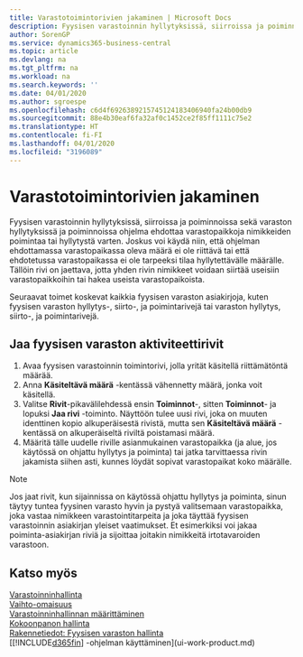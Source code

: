 ```yaml
---
title: Varastotoimintorivien jakaminen | Microsoft Docs
description: Fyysisen varastoinnin hyllytyksissä, siirroissa ja poiminnoissa sekä varaston hyllytyksissä ja poiminnoissa ohjelma ehdottaa varastopaikkoja nimikkeiden poimintaa tai hyllytystä varten. Joskus voi käydä niin, että ohjelman ehdottamassa varastopaikassa oleva määrä ei ole riittävä tai että ehdotetussa varastopaikassa ei ole tarpeeksi tilaa hyllytettävälle määrälle. Tällöin rivi on jaettava, jotta yhden rivin nimikkeet voidaan siirtää useisiin varastopaikkoihin tai hakea useista varastopaikoista.
author: SorenGP
ms.service: dynamics365-business-central
ms.topic: article
ms.devlang: na
ms.tgt_pltfrm: na
ms.workload: na
ms.search.keywords: ''
ms.date: 04/01/2020
ms.author: sgroespe
ms.openlocfilehash: c6d4f6926389215745124183406940fa24b00db9
ms.sourcegitcommit: 88e4b30eaf6fa32af0c1452ce2f85ff1111c75e2
ms.translationtype: HT
ms.contentlocale: fi-FI
ms.lasthandoff: 04/01/2020
ms.locfileid: "3196089"
---
```

# <a name="split-warehouse-activity-lines"></a>Varastotoimintorivien jakaminen
Fyysisen varastoinnin hyllytyksissä, siirroissa ja poiminnoissa sekä varaston hyllytyksissä ja poiminnoissa ohjelma ehdottaa varastopaikkoja nimikkeiden poimintaa tai hyllytystä varten. Joskus voi käydä niin, että ohjelman ehdottamassa varastopaikassa oleva määrä ei ole riittävä tai että ehdotetussa varastopaikassa ei ole tarpeeksi tilaa hyllytettävälle määrälle. Tällöin rivi on jaettava, jotta yhden rivin nimikkeet voidaan siirtää useisiin varastopaikkoihin tai hakea useista varastopaikoista.  

Seuraavat toimet koskevat kaikkia fyysisen varaston asiakirjoja, kuten fyysisen varaston hyllytys-, siirto-, ja poimintarivejä tai varaston hyllytys, siirto-, ja poimintarivejä.  

## <a name="to-split-warehouse-activity-lines"></a>Jaa fyysisen varaston aktiviteettirivit  
1.  Avaa fyysisen varastoinnin toimintorivi, jolla yrität käsitellä riittämätöntä määrää.  
2.  Anna **Käsiteltävä määrä** -kentässä vähennetty määrä, jonka voit käsitellä.  
3.  Valitse **Rivit**-pikavälilehdessä ensin **Toiminnot**-, sitten **Toiminnot**- ja lopuksi **Jaa rivi** -toiminto. Näyttöön tulee uusi rivi, joka on muuten identtinen kopio alkuperäisestä rivistä, mutta sen **Käsiteltävä määrä** -kentässä on alkuperäiseltä riviltä poistamasi määrä.  
4.  Määritä tälle uudelle riville asianmukainen varastopaikka (ja alue, jos käytössä on ohjattu hyllytys ja poiminta) tai jatka tarvittaessa rivin jakamista siihen asti, kunnes löydät sopivat varastopaikat koko määrälle.  

> [!NOTE]  
>  Jos jaat rivit, kun sijainnissa on käytössä ohjattu hyllytys ja poiminta, sinun täytyy tuntea fyysinen varasto hyvin ja pystyä valitsemaan varastopaikka, joka vastaa nimikkeen varastointitarpeita ja joka täyttää fyysisen varastoinnin asiakirjan yleiset vaatimukset. Et esimerkiksi voi jakaa poiminta-asiakirjan riviä ja sijoittaa joitakin nimikkeitä irtotavaroiden varastoon.  

## <a name="see-also"></a>Katso myös  
[Varastoinninhallinta](warehouse-manage-warehouse.md)  
[Vaihto-omaisuus](inventory-manage-inventory.md)  
[Varastoinninhallinnan määrittäminen](warehouse-setup-warehouse.md)     
[Kokoonpanon hallinta](assembly-assemble-items.md)    
[Rakennetiedot: Fyysisen varaston hallinta](design-details-warehouse-management.md)  
[[!INCLUDE[d365fin](includes/d365fin_md.md)] -ohjelman käyttäminen](ui-work-product.md)
